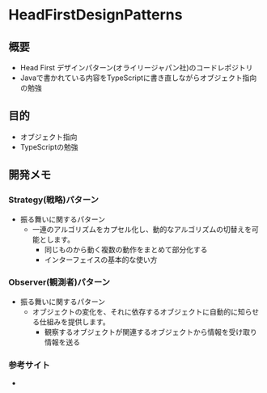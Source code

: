 # HeadFirstDesignPatterns

## 概要
 + Head First デザインパターン(オライリージャパン社)のコードレポジトリ
  + Javaで書かれている内容をTypeScriptに書き直しながらオブジェクト指向の勉強

## 目的
 + オブジェクト指向
 + TypeScriptの勉強

## 開発メモ

### Strategy(戦略)パターン
 + 振る舞いに関するパターン
   + 一連のアルゴリズムをカプセル化し、動的なアルゴリズムの切替えを可能とします。
     + 同じものから動く複数の動作をまとめて部分化する
     + インターフェイスの基本的な使い方

### Observer(観測者)パターン
 + 振る舞いに関するパターン
   + オブジェクトの変化を、それに依存するオブジェクトに自動的に知らせる仕組みを提供します。
     + 観察するオブジェクトが関連するオブジェクトから情報を受け取り情報を送る
### 参考サイト
 + <a href=""></a>
